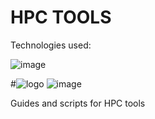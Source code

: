 # HPC TOOLS 

Technologies used: 

![image](https://github.com/shubnimkar/HPC-Tools/assets/46809421/616c3767-c90d-41fd-a386-cd7842bac6dd)

#![logo](https://github.com/shubnimkar/HPC-Tools/assets/46809421/de71aeab-dc1a-4497-ab45-3093a31fcb17)
![image](https://github.com/shubnimkar/HPC-Tools/assets/46809421/3721db84-6823-4118-9911-801062eed6c8)

Guides and scripts for HPC tools

